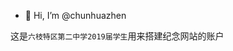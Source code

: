 - 👋 Hi, I’m @chunhuazhen

这是`六枝特区第二中学2019届学生`用来搭建纪念网站的账户

<!---
chunhuazhen/chunhuazhen is a ✨ special ✨ repository because its `README.md` (this file) appears on your GitHub profile.
You can click the Preview link to take a look at your changes.
--->
